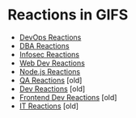 Reactions in GIFS
================

* [DevOps Reactions](http://devopsreactions.tumblr.com/)
* [DBA Reactions](http://dbareactions.com)
* [Infosec Reactions](securityreactions.tumblr.com)
* [Web Dev Reactions](http://webdevreactions.com/)
* [Node.js Reactions](http://nodejsreactions.tumblr.com/)
* [QA Reactions](http://qareacts.tumblr.com/) [old]
* [Dev Reactions](http://devreactions.blogspot.com/) [old]
* [Frontend Dev Reactions](http://frontenddevreactions.tumblr.com/) [old]
* [IT Reactions](http://itreactions.tumblr.com/) [old] 
